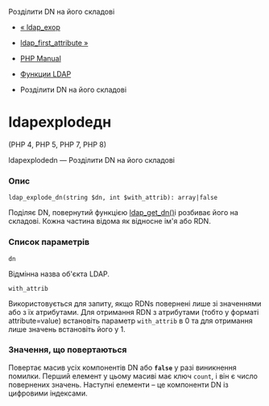 Розділити DN на його складові

-   [« ldap\_exop](function.ldap-exop.html)
    
-   [ldap\_first\_attribute »](function.ldap-first-attribute.html)
    
-   [PHP Manual](index.html)
    
-   [Функции LDAP](ref.ldap.html)
    
-   Розділити DN на його складові
    

# ldapexplodeдн

(PHP 4, PHP 5, PHP 7, PHP 8)

ldapexplodedn — Розділити DN на його складові

### Опис

```methodsynopsis
ldap_explode_dn(string $dn, int $with_attrib): array|false
```

Поділяє DN, повернутий функцією [ldap\_get\_dn()](function.ldap-get-dn.html)і розбиває його на складові. Кожна частина відома як відносне ім'я або RDN.

### Список параметрів

`dn`

Відмінна назва об'єкта LDAP.

`with_attrib`

Використовується для запиту, якщо RDNs повернені лише зі значеннями або з їх атрибутами. Для отримання RDN з атрибутами (тобто у форматі attribute=value) встановіть параметр `with_attrib` в 0 та для отримання лише значень встановіть його у 1.

### Значення, що повертаються

Повертає масив усіх компонентів DN або **`false`** у разі виникнення помилки. Перший елемент у цьому масиві має ключ `count`, і він є число повернених значень. Наступні елементи – це компоненти DN із цифровими індексами.